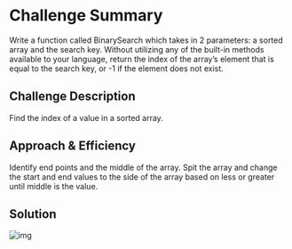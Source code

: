 # Challenge Summary
Write a function called BinarySearch which takes in 2 parameters: a sorted array and the search key. Without utilizing any of the built-in methods available to your language, return the index of the array’s element that is equal to the search key, or -1 if the element does not exist.

## Challenge Description
Find the index of a value in a sorted array.

## Approach & Efficiency
Identify end points and the middle of the array. Spit the array and change the start and end values to the side of the array based on less or greater until middle is the value.

## Solution
![img](assets/binarySearch.png)